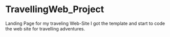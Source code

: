 # TravellingWeb_Project
Landing Page for my traveling Web-Site
I got the template and start to code the web site for travelling adventures.
